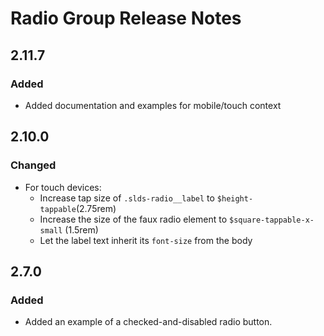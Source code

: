 <!-- Release notes authoring guidelines: http://keepachangelog.com/ -->

# Radio Group Release Notes

<!-- ## [Unreleased] -->

## 2.11.7

### Added

- Added documentation and examples for mobile/touch context

## 2.10.0

### Changed

- For touch devices:
  - Increase tap size of `.slds-radio__label` to `$height-tappable`(2.75rem)
  - Increase the size of the faux radio element to `$square-tappable-x-small` (1.5rem)
  - Let the label text inherit its `font-size` from the body

## 2.7.0

### Added

- Added an example of a checked-and-disabled radio button.
